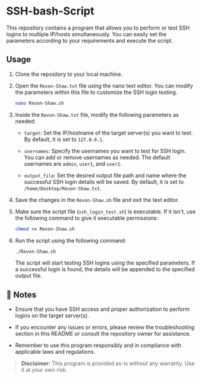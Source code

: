 # SSH-bash-Script


This repository contains a program that allows you to perform or test SSH logins to multiple IP/hosts simultaneously. You can easily set the parameters according to your requirements and execute the script.

## Usage

1. Clone the repository to your local machine.

2. Open the `Revon-Shaw.txt` file using the nano text editor. You can modify the parameters within this file to customize the SSH login testing.

    ```bash
    nano Revon-Shaw.sh
    ```

3. Inside the `Revon-Shaw.txt` file, modify the following parameters as needed:

    - `target`: Set the IP/hostname of the target server(s) you want to test. By default, it is set to `127.0.0.1`.

    - `usernames`: Specify the usernames you want to test for SSH login. You can add or remove usernames as needed. The default usernames are `admin`, `user1`, and `user2`.

    - `output_file`: Set the desired output file path and name where the successful SSH login details will be saved. By default, it is set to `/home/Desktop/Revon-Shaw.txt`.

4. Save the changes in the `Revon-Shaw.sh` file and exit the text editor.

5. Make sure the script file (`ssh_login_test.sh`) is executable. If it isn't, use the following command to give it executable permissions:

    ```bash
    chmod +x Revon-Shaw.sh
    ```

6. Run the script using the following command:

    ```bash
    ./Revon-Shaw.sh
    ```

   The script will start testing SSH logins using the specified parameters. If a successful login is found, the details will be appended to the specified output file.

## 📝 Notes

- Ensure that you have SSH access and proper authorization to perform logins on the target server(s).

- If you encounter any issues or errors, please review the troubleshooting section in this README or consult the repository owner for assistance.

- Remember to use this program responsibly and in compliance with applicable laws and regulations.

> **Disclaimer:** This program is provided as-is without any warranty. Use it at your own risk.

 
